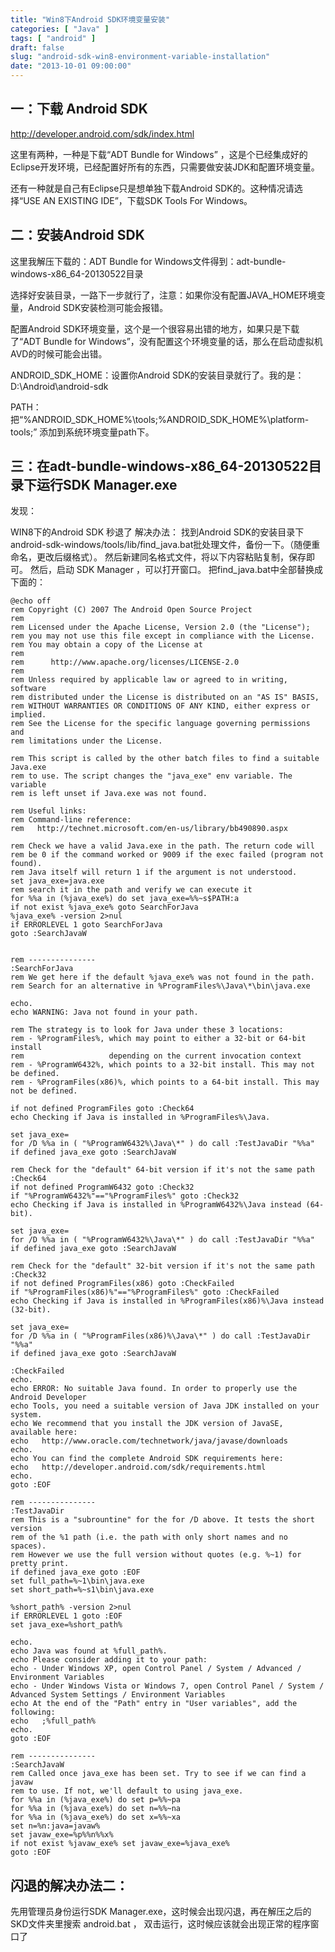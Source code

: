 ```yaml
---
title: "Win8下Android SDK环境变量安装"
categories: [ "Java" ]
tags: [ "android" ]
draft: false
slug: "android-sdk-win8-environment-variable-installation"
date: "2013-10-01 09:00:00"
---
```


## 一：下载 Android SDK

http://developer.android.com/sdk/index.html

这里有两种，一种是下载“ADT Bundle for Windows” ，这是个已经集成好的Eclipse开发环境，已经配置好所有的东西，只需要做安装JDK和配置环境变量。

还有一种就是自己有Eclipse只是想单独下载Android SDK的。这种情况请选择“USE AN EXISTING IDE”，下载SDK Tools For Windows。

## 二：安装Android SDK

这里我解压下载的：ADT Bundle for Windows文件得到：adt-bundle-windows-x86_64-20130522目录

选择好安装目录，一路下一步就行了，注意：如果你没有配置JAVA_HOME环境变量，Android SDK安装检测可能会报错。

配置Android SDK环境变量，这个是一个很容易出错的地方，如果只是下载了“ADT Bundle for Windows”，没有配置这个环境变量的话，那么在启动虚拟机AVD的时候可能会出错。


<!--more-->


ANDROID_SDK_HOME：设置你Android SDK的安装目录就行了。我的是：D:\Android\android-sdk

PATH：把“%ANDROID_SDK_HOME%\tools;%ANDROID_SDK_HOME%\platform-tools;” 添加到系统环境变量path下。

## 三：在adt-bundle-windows-x86_64-20130522目录下运行SDK Manager.exe

发现：

WIN8下的Android SDK 秒退了
解决办法： 找到Android SDK的安装目录下 android-sdk-windows/tools/lib/find_java.bat批处理文件，备份一下。（随便重命名，更改后缀格式）。 
然后新建同名格式文件，将以下内容粘贴复制，保存即可。 
然后，启动 SDK Manager ，可以打开窗口。
把find_java.bat中全部替换成下面的：

    @echo off
    rem Copyright (C) 2007 The Android Open Source Project
    rem
    rem Licensed under the Apache License, Version 2.0 (the "License");
    rem you may not use this file except in compliance with the License.
    rem You may obtain a copy of the License at
    rem
    rem      http://www.apache.org/licenses/LICENSE-2.0
    rem
    rem Unless required by applicable law or agreed to in writing, software
    rem distributed under the License is distributed on an "AS IS" BASIS,
    rem WITHOUT WARRANTIES OR CONDITIONS OF ANY KIND, either express or implied.
    rem See the License for the specific language governing permissions and
    rem limitations under the License.
     
    rem This script is called by the other batch files to find a suitable Java.exe
    rem to use. The script changes the "java_exe" env variable. The variable
    rem is left unset if Java.exe was not found.
     
    rem Useful links:
    rem Command-line reference:
    rem   http://technet.microsoft.com/en-us/library/bb490890.aspx
     
    rem Check we have a valid Java.exe in the path. The return code will
    rem be 0 if the command worked or 9009 if the exec failed (program not found).
    rem Java itself will return 1 if the argument is not understood.
    set java_exe=java.exe
    rem search it in the path and verify we can execute it
    for %%a in (%java_exe%) do set java_exe=%%~s$PATH:a
    if not exist %java_exe% goto SearchForJava
    %java_exe% -version 2>nul
    if ERRORLEVEL 1 goto SearchForJava
    goto :SearchJavaW
     
     
    rem ---------------
    :SearchForJava
    rem We get here if the default %java_exe% was not found in the path.
    rem Search for an alternative in %ProgramFiles%\Java\*\bin\java.exe
     
    echo.
    echo WARNING: Java not found in your path.
     
    rem The strategy is to look for Java under these 3 locations:
    rem - %ProgramFiles%, which may point to either a 32-bit or 64-bit install
    rem                   depending on the current invocation context
    rem - %ProgramW6432%, which points to a 32-bit install. This may not be defined.
    rem - %ProgramFiles(x86)%, which points to a 64-bit install. This may not be defined.
     
    if not defined ProgramFiles goto :Check64
    echo Checking if Java is installed in %ProgramFiles%\Java.
     
    set java_exe=
    for /D %%a in ( "%ProgramW6432%\Java\*" ) do call :TestJavaDir "%%a"
    if defined java_exe goto :SearchJavaW
     
    rem Check for the "default" 64-bit version if it's not the same path
    :Check64
    if not defined ProgramW6432 goto :Check32
    if "%ProgramW6432%"=="%ProgramFiles%" goto :Check32
    echo Checking if Java is installed in %ProgramW6432%\Java instead (64-bit).
     
    set java_exe=
    for /D %%a in ( "%ProgramW6432%\Java\*" ) do call :TestJavaDir "%%a"
    if defined java_exe goto :SearchJavaW
     
    rem Check for the "default" 32-bit version if it's not the same path
    :Check32
    if not defined ProgramFiles(x86) goto :CheckFailed
    if "%ProgramFiles(x86)%"=="%ProgramFiles%" goto :CheckFailed
    echo Checking if Java is installed in %ProgramFiles(x86)%\Java instead (32-bit).
     
    set java_exe=
    for /D %%a in ( "%ProgramFiles(x86)%\Java\*" ) do call :TestJavaDir "%%a"
    if defined java_exe goto :SearchJavaW
     
    :CheckFailed
    echo.
    echo ERROR: No suitable Java found. In order to properly use the Android Developer
    echo Tools, you need a suitable version of Java JDK installed on your system.
    echo We recommend that you install the JDK version of JavaSE, available here:
    echo   http://www.oracle.com/technetwork/java/javase/downloads
    echo.
    echo You can find the complete Android SDK requirements here:
    echo   http://developer.android.com/sdk/requirements.html
    echo.
    goto :EOF
     
    rem ---------------
    :TestJavaDir
    rem This is a "subrountine" for the for /D above. It tests the short version
    rem of the %1 path (i.e. the path with only short names and no spaces).
    rem However we use the full version without quotes (e.g. %~1) for pretty print.
    if defined java_exe goto :EOF
    set full_path=%~1\bin\java.exe
    set short_path=%~s1\bin\java.exe
     
    %short_path% -version 2>nul
    if ERRORLEVEL 1 goto :EOF
    set java_exe=%short_path%
     
    echo.
    echo Java was found at %full_path%.
    echo Please consider adding it to your path:
    echo - Under Windows XP, open Control Panel / System / Advanced / Environment Variables
    echo - Under Windows Vista or Windows 7, open Control Panel / System / Advanced System Settings / Environment Variables
    echo At the end of the "Path" entry in "User variables", add the following:
    echo   ;%full_path%
    echo.
    goto :EOF
     
    rem ---------------
    :SearchJavaW
    rem Called once java_exe has been set. Try to see if we can find a javaw
    rem to use. If not, we'll default to using java_exe.
    for %%a in (%java_exe%) do set p=%%~pa
    for %%a in (%java_exe%) do set n=%%~na
    for %%a in (%java_exe%) do set x=%%~xa
    set n=%n:java=javaw%
    set javaw_exe=%p%%n%%x%
    if not exist %javaw_exe% set javaw_exe=%java_exe%
    goto :EOF

 

## 闪退的解决办法二：


先用管理员身份运行SDK Manager.exe，这时候会出现闪退，再在解压之后的SKD文件夹里搜索 android.bat ， 双击运行，这时候应该就会出现正常的程序窗口了